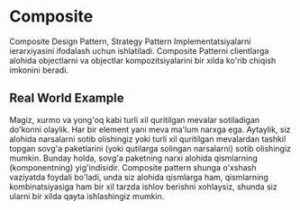 # Composite

Composite Design Pattern, Strategy Pattern Implementatsiyalarni ierarxiyasini ifodalash uchun ishlatiladi. 
Composite Patterni clientlarga alohida objectlarni va objectlar kompozitsiyalarini bir xilda ko'rib chiqish imkonini
beradi.

## Real World Example

Magiz, xurmo va yong'oq kabi turli xil quritilgan mevalar sotiladigan do'konni olaylik. Har bir element yani meva ma'lum
narxga ega. Aytaylik, siz alohida narsalarni sotib olishingiz yoki turli xil quritilgan mevalardan tashkil topgan
sovg'a paketlarini (yoki qutilarga solingan narsalarni) sotib olishingiz mumkin. Bunday holda, sovg'a paketning narxi
alohida qismlarning (komponentning) yig'indisidir. Composite pattern shunga o'xshash vaziyatda foydali bo'ladi, unda siz
alohida qismlarga ham, qismlarning kombinatsiyasiga ham bir xil tarzda ishlov berishni xohlaysiz, shunda siz ularni bir
xilda qayta ishlashingiz mumkin. 
